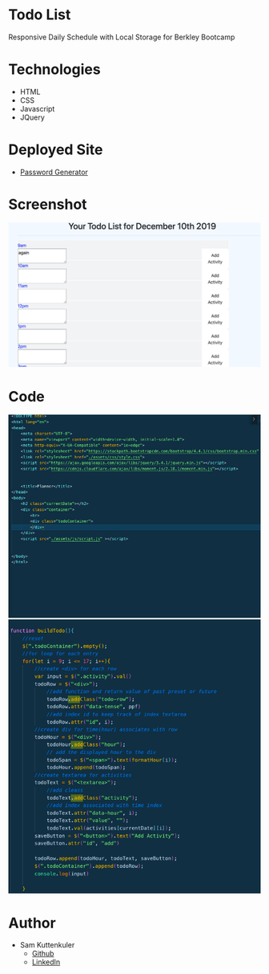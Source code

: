 # Todo List
Responsive Daily Schedule with Local Storage for Berkley Bootcamp

# Technologies
* HTML
* CSS
* Javascript
* JQuery

# Deployed Site
* [Password Generator](https://skuttenkuler.github.io/Daily-Schedule/)

# Screenshot
![Alt text](./assets/images/screen.png?raw=true "Optional Title")
# Code
![Alt text](./assets/images/screen2.png?raw=true "Optional Title")
![Alt text](./assets/images/screen3.png?raw=true "Optional Title")
# Author
- Sam Kuttenkuler
    - [Github](https://www.github.com/skuttenkuler)
    - [LinkedIn](https://www.linkedin.com/in/skdev91)
